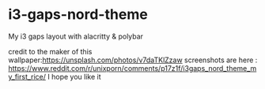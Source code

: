 # i3-gaps-nord-theme
My i3 gaps layout with alacritty &amp; polybar

credit to the maker of this wallpaper:https://unsplash.com/photos/v7daTKlZzaw
screenshots are here : https://www.reddit.com/r/unixporn/comments/p17z1f/i3gaps_nord_theme_my_first_rice/
I hope you like it 
